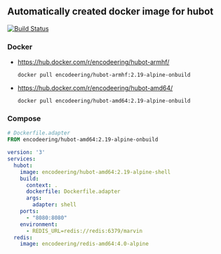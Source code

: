 ## Automatically created docker image for hubot

[![Build Status](https://travis-ci.org/encodeering/docker-hubot.svg?branch=master)](https://travis-ci.org/encodeering/docker-hubot)

### Docker

- https://hub.docker.com/r/encodeering/hubot-armhf/

    ```docker pull encodeering/hubot-armhf:2.19-alpine-onbuild```

- https://hub.docker.com/r/encodeering/hubot-amd64/

    ```docker pull encodeering/hubot-amd64:2.19-alpine-onbuild```

### Compose

```Dockerfile
# Dockerfile.adapter
FROM encodeering/hubot-amd64:2.19-alpine-onbuild
```

```yml
version: '3'
services:
  hubot:
    image: encodeering/hubot-amd64:2.19-alpine-shell
    build:
      context: .
      dockerfile: Dockerfile.adapter
      args:
        adapter: shell
    ports:
      - "8080:8080"
    environment:
      - REDIS_URL=redis://redis:6379/marvin
  redis:
    image: encodeering/redis-amd64:4.0-alpine
```